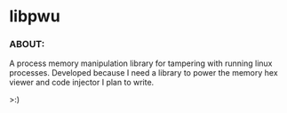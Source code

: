# libpwu

### ABOUT:

A process memory manipulation library for tampering with running linux processes. Developed because I need a library to power the memory hex viewer and code injector I plan to write.

\>:)
